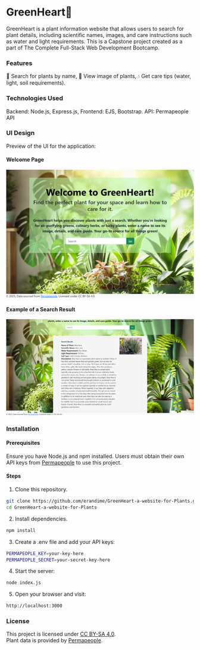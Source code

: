 # GreenHeart💚

GreenHeart is a plant information website that allows users to search for plant details, including scientific names, images, and care instructions such as water and light requirements. This is a Capstone project created as a part of The Complete Full-Stack Web Development Bootcamp.

### Features

🌱 Search for plants by name, 📸 View image of plants, 💧 Get care tips (water, light, soil requirements).

### Technologies Used

Backend: Node.js, Express.js,
Frontend: EJS, Bootstrap.
API: Permapeople API

### UI Design
Preview of the UI for the application:<br/>

#### Welcome Page
![WelcomePage](/public/WelcomePage.png)
#### Example of a Search Result
![SearchResult](/public/SearchResult.png)

### Installation
#### Prerequisites
Ensure you have Node.js and npm installed.
Users must obtain their own API keys from [Permapeople](https://permapeople.org/knowledgebase/api-docs.html#getting-access) to use this project.

#### Steps
1) Clone this repository.
```sh
git clone https://github.com/erandime/GreenHeart-a-website-for-Plants.git
cd GreenHeart-a-website-for-Plants
```
2) Install dependencies.
```sh
npm install
```
3) Create a .env file and add your API keys:
```sh
PERMAPEOPLE_KEY=your-key-here
PERMAPEOPLE_SECRET=your-secret-key-here
```
4) Start the server:
```sh
node index.js
```
5) Open your browser and visit:
```sh
http://localhost:3000
```

### License
This project is licensed under [CC BY-SA 4.0](https://creativecommons.org/licenses/by-sa/4.0/).  
Plant data is provided by [Permapeople](https://permapeople.org).

